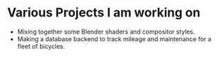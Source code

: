 # Various Projects I am working on

- Mixing together some Blender shaders and compositor styles.
- Making a database backend to track mileage and maintenance for a fleet of bicycles.

